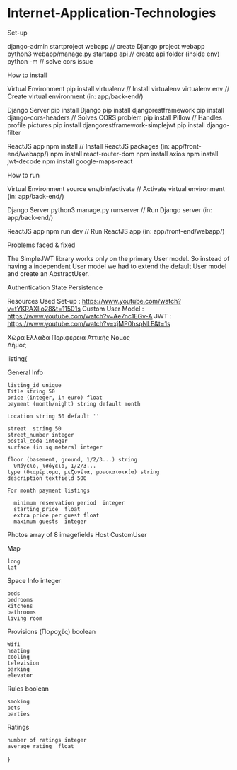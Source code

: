 # Internet-Application-Technologies

Set-up

  django-admin startproject webapp        // create Django project webapp
  python3 webapp/manage.py startapp api   // create api folder (inside env)
  python -m    // solve cors issue

How to install

  Virtual Environment
    pip install virtualenv                  // Install virtualenv
    virtualenv env                          // Create virtual environment (in: app/back-end/)
  
  Django Server
    pip install Django
    pip install djangorestframework
    pip install django-cors-headers         // Solves CORS problem
    pip install Pillow                      // Handles profile pictures
    pip install djangorestframework-simplejwt
    pip install django-filter

  ReactJS app
    npm install                             // Install ReactJS packages (in: app/front-end/webapp/)
    npm install react-router-dom
    npm install axios
    npm install jwt-decode
    npm install google-maps-react

How to run
  
  Virtual Environment
    source env/bin/activate                 // Activate virtual environment (in: app/back-end/)
  
  Django Server
    python3 manage.py runserver             // Run Django server (in: app/back-end/)
  
  ReactJS app
    npm run dev                             // Run ReactJS app (in: app/front-end/webapp/)





Problems faced & fixed 

The SimpleJWT library works only on the primary User model. So instead of having a independent User model we had to extend the default User model and create an AbstractUser.

Authentication State Persistence




Resources Used
  Set-up : https://www.youtube.com/watch?v=tYKRAXIio28&t=11501s
  Custom User Model : https://www.youtube.com/watch?v=Ae7nc1EGv-A
  JWT : https://www.youtube.com/watch?v=xjMP0hspNLE&t=1s




Χώρα            Ελλάδα
Περιφέρεια      Αττικής
Νομός           
Δήμος


listing{

  General Info
  
    listing_id unique
    Title string 50
    price (integer, in euro) float
    payment (month/night) string default month

    Location string 50 default ''

    street  string 50
    street_number integer
    postal_code integer
    surface (in sq meters) integer
    
    floor (basement, ground, 1/2/3...) string
      υπόγειο, ισόγειο, 1/2/3...
    type (διαμέρισμα, μεζονέτα, μονοκατοικία) string
    description textfield 500 

    For month payment listings

      minimum reservation period  integer
      starting price  float
      extra price per guest float
      maximum guests  integer


  Photos  array of 8 imagefields
  Host CustomUser

  Map

    long  
    lat


  Space Info  integer

    beds  
    bedrooms
    kitchens
    bathrooms
    living room

  
  Provisions (Παροχές)  boolean

    Wifi
    heating
    cooling
    television
    parking
    elevator

  Rules boolean

    smoking
    pets
    parties


  Ratings

    number of ratings integer
    average rating  float
}